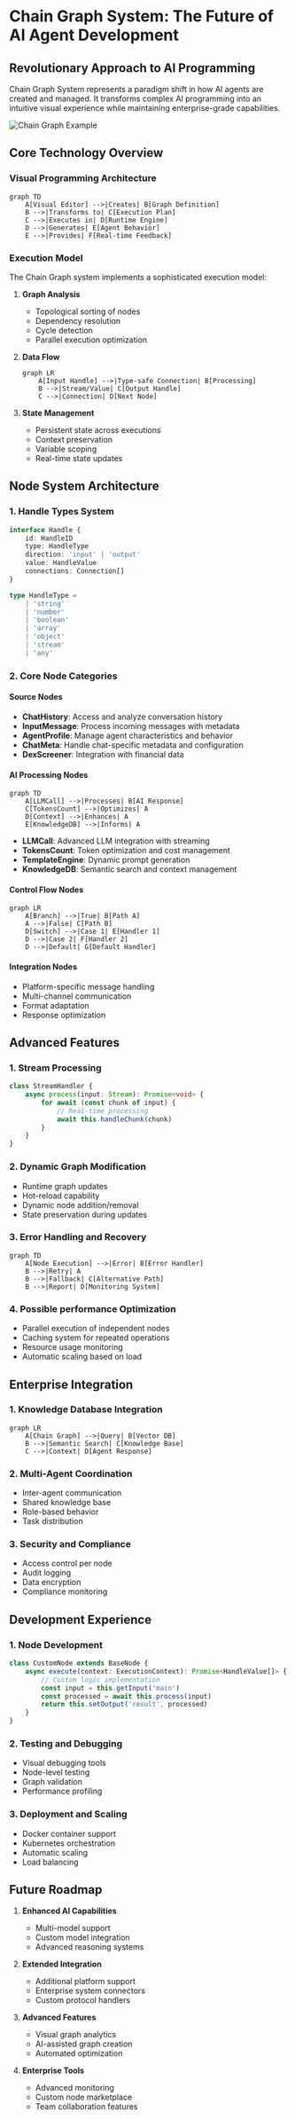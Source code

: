 # Chain Graph System: The Future of AI Agent Development

## Revolutionary Approach to AI Programming

Chain Graph System represents a paradigm shift in how AI agents are created and managed. It transforms complex AI programming into an intuitive visual experience while maintaining enterprise-grade capabilities.

![Chain Graph Example](/assets/chain-graph-example.png)

## Core Technology Overview

### Visual Programming Architecture
```mermaid
graph TD
    A[Visual Editor] -->|Creates| B[Graph Definition]
    B -->|Transforms to| C[Execution Plan]
    C -->|Executes in| D[Runtime Engine]
    D -->|Generates| E[Agent Behavior]
    E -->|Provides| F[Real-time Feedback]
```

### Execution Model

The Chain Graph system implements a sophisticated execution model:

1. **Graph Analysis**
    - Topological sorting of nodes
    - Dependency resolution
    - Cycle detection
    - Parallel execution optimization

2. **Data Flow**
   ```mermaid
   graph LR
       A[Input Handle] -->|Type-safe Connection| B[Processing]
       B -->|Stream/Value| C[Output Handle]
       C -->|Connection| D[Next Node]
   ```

3. **State Management**
    - Persistent state across executions
    - Context preservation
    - Variable scoping
    - Real-time state updates

## Node System Architecture

### 1. Handle Types System
```typescript
interface Handle {
    id: HandleID
    type: HandleType
    direction: 'input' | 'output'
    value: HandleValue
    connections: Connection[]
}

type HandleType =
    | 'string'
    | 'number'
    | 'boolean'
    | 'array'
    | 'object'
    | 'stream'
    | 'any'
```

### 2. Core Node Categories

#### Source Nodes
- **ChatHistory**: Access and analyze conversation history
- **InputMessage**: Process incoming messages with metadata
- **AgentProfile**: Manage agent characteristics and behavior
- **ChatMeta**: Handle chat-specific metadata and configuration
- **DexScreener**: Integration with financial data

#### AI Processing Nodes
```mermaid
graph TD
    A[LLMCall] -->|Processes| B[AI Response]
    C[TokensCount] -->|Optimizes| A
    D[Context] -->|Enhances| A
    E[KnowledgeDB] -->|Informs| A
```

- **LLMCall**: Advanced LLM integration with streaming
- **TokensCount**: Token optimization and cost management
- **TemplateEngine**: Dynamic prompt generation
- **KnowledgeDB**: Semantic search and context management

#### Control Flow Nodes
```mermaid
graph LR
    A[Branch] -->|True| B[Path A]
    A -->|False| C[Path B]
    D[Switch] -->|Case 1| E[Handler 1]
    D -->|Case 2| F[Handler 2]
    D -->|Default| G[Default Handler]
```

#### Integration Nodes
- Platform-specific message handling
- Multi-channel communication
- Format adaptation
- Response optimization

## Advanced Features

### 1. Stream Processing
```typescript
class StreamHandler {
    async process(input: Stream): Promise<void> {
        for await (const chunk of input) {
            // Real-time processing
            await this.handleChunk(chunk)
        }
    }
}
```

### 2. Dynamic Graph Modification
- Runtime graph updates
- Hot-reload capability
- Dynamic node addition/removal
- State preservation during updates

### 3. Error Handling and Recovery
```mermaid
graph TD
    A[Node Execution] -->|Error| B[Error Handler]
    B -->|Retry| A
    B -->|Fallback| C[Alternative Path]
    B -->|Report| D[Monitoring System]
```

### 4. Possible performance Optimization
- Parallel execution of independent nodes
- Caching system for repeated operations
- Resource usage monitoring
- Automatic scaling based on load

## Enterprise Integration

### 1. Knowledge Database Integration
```mermaid
graph LR
    A[Chain Graph] -->|Query| B[Vector DB]
    B -->|Semantic Search| C[Knowledge Base]
    C -->|Context| D[Agent Response]
```

### 2. Multi-Agent Coordination
- Inter-agent communication
- Shared knowledge base
- Role-based behavior
- Task distribution

### 3. Security and Compliance
- Access control per node
- Audit logging
- Data encryption
- Compliance monitoring

## Development Experience

### 1. Node Development
```typescript
class CustomNode extends BaseNode {
    async execute(context: ExecutionContext): Promise<HandleValue[]> {
        // Custom logic implementation
        const input = this.getInput('main')
        const processed = await this.process(input)
        return this.setOutput('result', processed)
    }
}
```

### 2. Testing and Debugging
- Visual debugging tools
- Node-level testing
- Graph validation
- Performance profiling

### 3. Deployment and Scaling
- Docker container support
- Kubernetes orchestration
- Automatic scaling
- Load balancing

## Future Roadmap

1. **Enhanced AI Capabilities**
    - Multi-model support
    - Custom model integration
    - Advanced reasoning systems

2. **Extended Integration**
    - Additional platform support
    - Enterprise system connectors
    - Custom protocol handlers

3. **Advanced Features**
    - Visual graph analytics
    - AI-assisted graph creation
    - Automated optimization

4. **Enterprise Tools**
    - Advanced monitoring
    - Custom node marketplace
    - Team collaboration features
